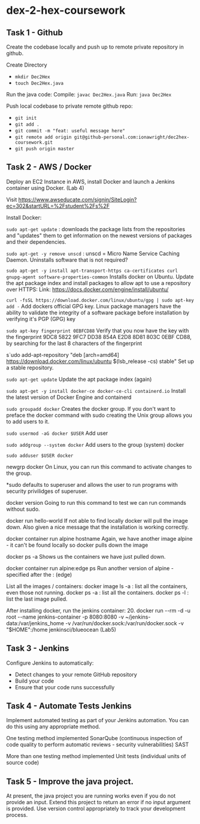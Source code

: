 # dex-2-hex-coursework

## Task 1 - Github
Create the codebase locally and push up to remote private repository in github.

Create Directory
- `mkdir Dec2Hex`
- `touch Dec2Hex.java`

Run the java code:
Compile:   `javac Dec2Hex.java`
Run: `java Dec2Hex`

Push local codebase to private remote github repo:
- `git init`
- `git add .`
- `git commit -m "feat: useful message here"`
- `git remote add origin git@github-personal.com:ionawright/dec2hex-coursework.git`
- `git push origin master`

## Task 2 - AWS / Docker
Deploy an EC2 Instance in AWS, install Docker and launch a Jenkins container using Docker. (Lab 4)

Visit https://www.awseducate.com/signin/SiteLogin?ec=302&startURL=%2Fstudent%2Fs%2F

Install Docker:

`sudo apt-get update` : downloads the package lists from the repositories and "updates" them to get information on the newest versions of packages and their dependencies.

`sudo apt-get -y remove unscd` :
unscd = Micro Name Service Caching Daemon. Uninstalls software that is not required?

`sudo apt-get -y install apt-transport-https ca-certificates curl gnupg-agent software-properties-common` Installs docker on Ubuntu. Update the apt package index and install packages to allow apt to use a repository over HTTPS: Link: https://docs.docker.com/engine/install/ubuntu/

`curl -fsSL https://download.docker.com/linux/ubuntu/gpg | sudo apt-key add -` Add dockers official GPG key. Linux package managers have the ability to validate the integrity of a software package before installation by verifying it's PGP (GPG) key

`sudo apt-key fingerprint 0EBFCD88` Verify that you now have the key with the fingerprint 9DC8 5822 9FC7 DD38 854A E2D8 8D81 803C 0EBF CD88, by searching for the last 8 characters of the fingerprint

s`udo add-apt-repository "deb [arch=amd64] https://download.docker.com/linux/ubuntu $(lsb_release -cs) stable" Set up a stable repository.

`sudo apt-get update` Update the apt package index (again)

`sudo apt-get -y install docker-ce docker-ce-cli containerd.io` Install the latest version of Docker Engine and containerd

`sudo groupadd docker` Creates the docker group. If you don't want to preface the docker command with sudo creating the Unix group allows you to add users to it.

`sudo usermod -aG docker $USER` Add user

`sudo addgroup --system docker` Add users to the group (system) docker

`sudo adduser $USER docker`

newgrp docker On Linux, you can run this command to activate changes to the group.

*sudo defaults to superuser and allows the user to run programs with security privilidges of superuser.

docker version Going to run this command to test we can run commands without sudo.

docker run hello-world If not able to find locally docker will pull the image down. Also given a nice message that the installation is working correctly.

docker container run alpine hostname Again, we have another image alpine - it can't be found locally so docker pulls down the image

docker ps -a Shows us the containers we have just pulled down.

docker container run alpine:edge ps Run another version of alpine - specified after the : (edge)

List all the images / containers: docker image ls -a : list all the containers, even those not running. docker ps -a : list all the containers. docker ps -l : list the last image pulled.

After installing docker, run the jenkins container: 20. docker run --rm -d -u root --name jenkins-container -p 8080:8080 -v ~/jenkins-data:/var/jenkins_home -v /var/run/docker.sock:/var/run/docker.sock -v "$HOME":/home jenkinsci/blueocean (Lab5)

## Task 3 - Jenkins
Configure Jenkins to automatically:

- Detect changes to your remote GitHub repository 
- Build your code
- Ensure that your code runs successfully

## Task 4 - Automate Tests Jenkins
Implement automated testing as part of your Jenkins automation. You can do this using any appropriate method.

One testing method implemented
SonarQube (continuous inspection of code quality to perform automatic reviews - security vulnerabilities) SAST

More than one testing method implemented
Unit tests (individual units of source code)


## Task 5 - Improve the java project.
At present, the java project you are running works even if you do not provide an input. Extend this project to return an error if no input argument is provided. Use version control appropriately to track your development process.
